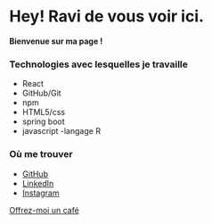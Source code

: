 # Hey! Ravi de vous voir ici.

**Bienvenue sur ma page !**  


### Technologies avec lesquelles je travaille
- React
- GitHub/Git
- npm
- HTML5/css
- spring boot
- javascript
-langage R


### Où me trouver
- [GitHub](https://github.com/IlhameSadik)
- [LinkedIn](https://www.linkedin.com/in/ilhame-sadik-4a2404163/)
- [Instagram](https://instagram.com/VotreNomUtilisateur)

[Offrez-moi un café](https://buymeacoffee.com/sadikilhamg)
